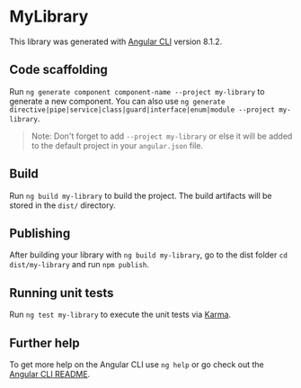 # MyLibrary

This library was generated with [Angular CLI](https://github.com/angular/angular-cli) version 8.1.2.

## Code scaffolding

Run `ng generate component component-name --project my-library` to generate a new component. You can also use `ng generate directive|pipe|service|class|guard|interface|enum|module --project my-library`.
> Note: Don't forget to add `--project my-library` or else it will be added to the default project in your `angular.json` file. 

## Build

Run `ng build my-library` to build the project. The build artifacts will be stored in the `dist/` directory.

## Publishing

After building your library with `ng build my-library`, go to the dist folder `cd dist/my-library` and run `npm publish`.

## Running unit tests

Run `ng test my-library` to execute the unit tests via [Karma](https://karma-runner.github.io).

## Further help

To get more help on the Angular CLI use `ng help` or go check out the [Angular CLI README](https://github.com/angular/angular-cli/blob/master/README.md).
